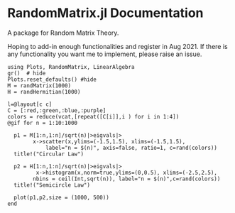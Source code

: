 # RandomMatrix.jl Documentation

A package for Random Matrix Theory.

Hoping to add-in enough functionalities and register in Aug 2021. If there is any functionality you want me to implement, please raise an issue.
```@example
using Plots, RandomMatrix, LinearAlgebra
gr()  # hide
Plots.reset_defaults() #hide 
M = randMatrix(1000)
H = randHermitian(1000)

l=@layout[c c]
C = [:red,:green,:blue,:purple]
colors = reduce(vcat,[repeat([C[i]],i ) for i in 1:4])
@gif for n = 1:10:1000
     
  p1 = M[1:n,1:n]/sqrt(n)|>eigvals|> 
        x->scatter(x,ylims=(-1.5,1.5), xlims=(-1.5,1.5),
            label="n = $(n)", axis=false, ratio=1, c=rand(colors))
  title!("Circular Law")
    
  p2 = H[1:n,1:n]/sqrt(n)|>eigvals|>
         x->histogram(x,norm=true,ylims=(0,0.5), xlims=(-2.5,2.5),
        nbins = ceil(Int,sqrt(n)), label="n = $(n)",c=rand(colors))
  title!("Semicircle Law")  

  plot(p1,p2,size = (1000, 500))
end 
```